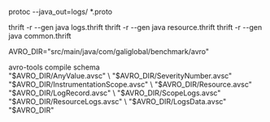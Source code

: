 protoc --java_out=logs/ *.proto


thrift -r --gen java logs.thrift
thrift -r --gen java resource.thrift
thrift -r --gen java common.thrift

AVRO_DIR="src/main/java/com/galiglobal/benchmark/avro"

avro-tools compile schema \
  "$AVRO_DIR/AnyValue.avsc" \
  "$AVRO_DIR/SeverityNumber.avsc" \
  "$AVRO_DIR/InstrumentationScope.avsc" \
  "$AVRO_DIR/Resource.avsc" \
  "$AVRO_DIR/LogRecord.avsc" \
  "$AVRO_DIR/ScopeLogs.avsc" \
  "$AVRO_DIR/ResourceLogs.avsc" \
  "$AVRO_DIR/LogsData.avsc" \
  "$AVRO_DIR"

